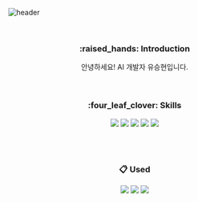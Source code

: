 ![header](https://capsule-render.vercel.app/api?type=soft&color=auto&height=150&section=header&text=cobyoo&fontSize=70&animation=twinkling)

<div align=center>
<!--소개-->
<br>
<h3>:raised_hands: Introduction </h3>
안녕하세요! AI 개발자 유승현입니다. 
<br/><br/><br/>

<!--기술스택-->
  <h3>:four_leaf_clover: Skills </h3>
  <!--프론트-->
  <img src="https://img.shields.io/badge/spark-E25A1C?style=for-the-badge&logo=apache spark&logoColor=white">
  <img src="https://img.shields.io/badge/scala-DC322F?style=for-the-badge&logo=scala&logoColor=white">
  <img src="https://img.shields.io/badge/hadoop-66CCFF?style=for-the-badge&logo=apache hadoop&logoColor=white">
  <img src="https://img.shields.io/badge/python-3776AB?style=for-the-badge&logo=python&logoColor=white">
  <img src="https://img.shields.io/badge/linux-FCC624?style=for-the-badge&logo=linux&logoColor=black">

  
<br><br>

<h3 align="center"> 📋 Used </h3>
<p align="center">
  <img src="https://img.shields.io/badge/slack-4A154B?style=for-the-badge&logo=slack&logoColor=white">
  <img src="https://img.shields.io/badge/github-181717?style=for-the-badge&logo=github&logoColor=white"> 
  <img src="https://img.shields.io/badge/git-F05032?style=for-the-badge&logo=git&logoColor=white">

</p>
<br>

<!--
[![Anurag's GitHub stats](https://github-readme-stats.vercel.app/api?username=cobyoo&?count_private=true&show_icons=true&theme=radical)](https://github.com/anuraghazra/github-readme-stats)
-->
